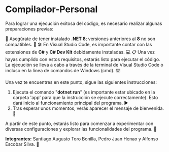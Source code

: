 # Compilador-Personal
Para lograr una ejecución exitosa del código, es necesario realizar algunas preparaciones previas:

🔧 Asegúrate de tener instalado **.NET 8**; versiones anteriores al **8** no son compatibles. 🚀
🛠️ En Visual Studio Code, es importante contar con las extensiones de **C#** y **C# Dev Kit** debidamente instaladas. 💻
📋 Una vez hayas cumplido con estos requisitos, estarás listo para ejecutar el código. La ejecución se lleva a cabo a través de la terminal de Visual Studio Code o incluso en la línea de comandos de Windows (cmd). ⌨️

Una vez te encuentres en este punto, sigue las siguientes instrucciones:

1. Ejecuta el comando "**dotnet run**" (es importante estar ubicado en la carpeta 'app' para que la instrucción se ejecute correctamente). Esto dará inicio al funcionamiento principal del programa. ▶️
2. Tras esperar unos momentos, verás aparecer el mensaje de bienvenida. 👋

A partir de este punto, estarás listo para comenzar a experimentar con diversas configuraciones y explorar las funcionalidades del programa. 🎯

**Integrantes:** Santiago Augusto Toro Bonilla, Pedro Juan Henao y Alfonso Escobar Silva. 👥
